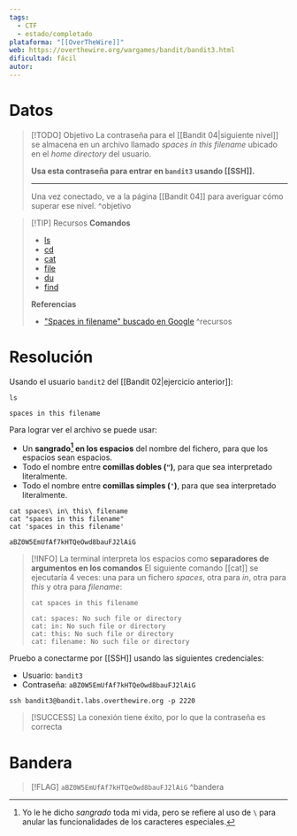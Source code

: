 ```yaml
---
tags:
  - CTF
  - estado/completado
plataforma: "[[OverTheWire]]"
web: https://overthewire.org/wargames/bandit/bandit3.html
dificultad: fácil
autor:
---
```

# Datos

> [!TODO] Objetivo
> La contraseña para el [[Bandit 04|siguiente nivel]] se almacena en un archivo llamado *spaces in this filename* ubicado en el *home directory* del usuario.
> 
> **Usa esta contraseña para entrar en `bandit3` usando [[SSH]].**
> 
> ---
> 
> Una vez conectado, ve a la página [[Bandit 04]] para averiguar cómo superar ese nivel.
^objetivo

> [!TIP] Recursos
> **Comandos**
> - [ls](https://man7.org/linux/man-pages/man1/ls.1.html)
> - [cd](https://man7.org/linux/man-pages/man1/cd.1.html)
> - [cat](https://man7.org/linux/man-pages/man1/cat.1.html)
> - [file](https://man7.org/linux/man-pages/man1/file.1.html)
> - [du](https://man7.org/linux/man-pages/man1/find.1.html)
> - [find](https://man7.org/linux/man-pages/man1/find.1.html)
>   
> **Referencias**
> - ["Spaces in filename" buscado en Google](https://www.google.com/search?q=spaces+in+filename)
^recursos

# Resolución

Usando el usuario `bandit2` del [[Bandit 02|ejercicio anterior]]:

```shell
ls
```
```
spaces in this filename
```

Para lograr ver el archivo se puede usar:

- Un **sangrado[^1] en los espacios** del nombre del fichero, para que los espacios sean espacios.
- Todo el nombre entre **comillas dobles (`"`)**, para que sea interpretado literalmente.
- Todo el nombre entre **comillas simples (`'`)**, para que sea interpretado literalmente.

```shell
cat spaces\ in\ this\ filename
cat "spaces in this filename"
cat 'spaces in this filename'
```
```
aBZ0W5EmUfAf7kHTQeOwd8bauFJ2lAiG
```

> [!INFO] La terminal interpreta los espacios como **separadores de argumentos en los comandos**
> El siguiente comando [[cat]] se ejecutaría 4 veces: una para un fichero *spaces*, otra para *in*, otra para *this* y otra para *filename*:
> ```shell
> cat spaces in this filename
> ```
> ```text
> cat: spaces: No such file or directory
> cat: in: No such file or directory
> cat: this: No such file or directory
> cat: filename: No such file or directory
> ```

Pruebo a conectarme por [[SSH]] usando las siguientes credenciales:

- Usuario: `bandit3`
- Contraseña: `aBZ0W5EmUfAf7kHTQeOwd8bauFJ2lAiG`

```shell
ssh bandit3@bandit.labs.overthewire.org -p 2220
```

> [!SUCCESS] La conexión tiene éxito, por lo que la contraseña es correcta

# Bandera

> [!FLAG] `aBZ0W5EmUfAf7kHTQeOwd8bauFJ2lAiG`
^bandera

[^1]: Yo le he dicho *sangrado* toda mi vida, pero se refiere al uso de `\` para anular las funcionalidades de los caracteres especiales.
